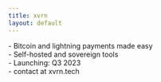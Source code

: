 ```yaml
---
title: xvrn
layout: default
---
```



<div class="ctext">
- Bitcoin and lightning payments made easy <br />
- Self-hosted and sovereign tools<br />
- Launching: Q3 2023 <br />
- contact at xvrn.tech <br />
</div>